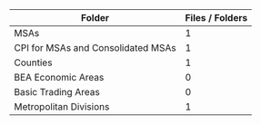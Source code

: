 | Folder                             |   Files / Folders |
|------------------------------------|-------------------|
| MSAs                               |                 1 |
| CPI for MSAs and Consolidated MSAs |                 1 |
| Counties                           |                 1 |
| BEA Economic Areas                 |                 0 |
| Basic Trading Areas                |                 0 |
| Metropolitan Divisions             |                 1 |